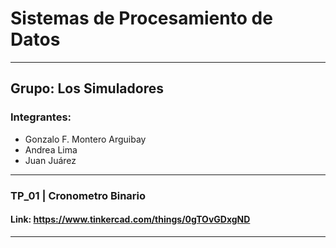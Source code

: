 # Sistemas de Procesamiento de Datos

---

## Grupo: Los Simuladores
### Integrantes:
* Gonzalo F. Montero Arguibay
* Andrea Lima
* Juan Juárez

---

### TP_01 | Cronometro Binario
#### Link: https://www.tinkercad.com/things/0gTOvGDxgND

---